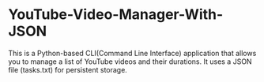 # YouTube-Video-Manager-With-JSON
This is a Python-based CLI(Command Line Interface) application that allows you to manage a list of YouTube videos and their durations. It uses a JSON file (tasks.txt) for persistent storage.
